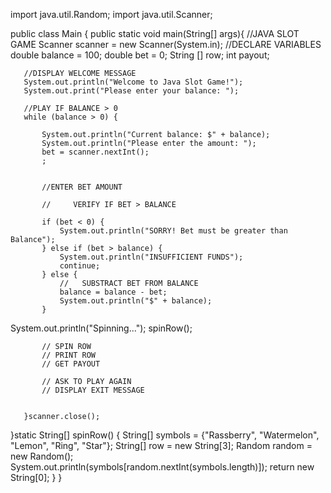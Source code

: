 import java.util.Random;
import java.util.Scanner;

public class Main {
   public static void main(String[] args){
       //JAVA SLOT GAME
Scanner scanner = new Scanner(System.in);
        //DECLARE VARIABLES
      double balance = 100;
      double bet = 0;
      String [] row;
      int payout;


       //DISPLAY WELCOME MESSAGE
       System.out.println("Welcome to Java Slot Game!");
       System.out.print("Please enter your balance: ");

       //PLAY IF BALANCE > 0
       while (balance > 0) {

           System.out.println("Current balance: $" + balance);
           System.out.println("Please enter the amount: ");
           bet = scanner.nextInt();
           ;


           //ENTER BET AMOUNT

           //     VERIFY IF BET > BALANCE

           if (bet < 0) {
               System.out.println("SORRY! Bet must be greater than Balance");
           } else if (bet > balance) {
               System.out.println("INSUFFICIENT FUNDS");
               continue;
           } else {
               //   SUBSTRACT BET FROM BALANCE
               balance = balance - bet;
               System.out.println("$" + balance);
           }
 System.out.println("Spinning...");
           spinRow();


           // SPIN ROW
           // PRINT ROW
           // GET PAYOUT

           // ASK TO PLAY AGAIN
           // DISPLAY EXIT MESSAGE


       }scanner.close();
   }static String[] spinRow() {
        String[] symbols = {"Rassberry", "Watermelon", "Lemon", "Ring", "Star"};
        String[] row = new String[3];
        Random random = new Random();
        System.out.println(symbols[random.nextInt(symbols.length)]);
  return new String[0];
    }
}
